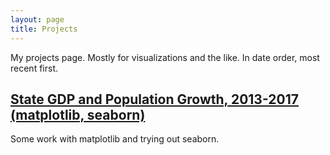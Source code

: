 ```yaml
---
layout: page
title: Projects
---
```


My projects page. Mostly for visualizations and the like. In date order, most recent first.

## <a href="../files/matplotlib_example1.html">State GDP and Population Growth, 2013-2017 (matplotlib, seaborn)</a>

Some work with matplotlib and trying out seaborn.